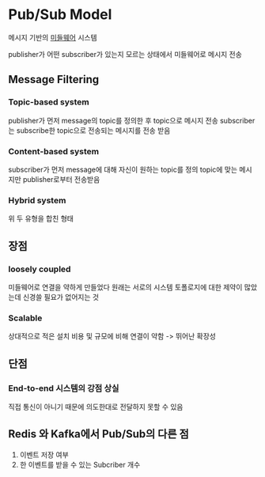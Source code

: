 # Pub/Sub Model

메시지 기반의 [미들웨어](Middleware) 시스템

publisher가 어떤 subscriber가 있는지 모르는 상태에서 미들웨어로 메시지 전송

## Message Filtering

### Topic-based system
publisher가 먼저 message의 topic를 정의한 후 topic으로 메시지 전송
subscriber는 subscribe한 topic으로 전송되는 메시지를 전송 받음

### Content-based system
subscriber가 먼저 message에 대해 자신이 원하는 topic를 정의
topic에 맞는 메시지만 publisher로부터 전송받음

### Hybrid system
위 두 유형을 합친 형태

## 장점

### loosely coupled
미들웨어로 연결을 약하게 만들었다
원래는 서로의 시스템 토폴로지에 대한 제약이 많았는데 신경쓸 필요가 없어지는 것

### Scalable
상대적으로 적은 설치 비용 및 규모에 비해 연결이 약함 -> 뛰어난 확장성

## 단점

### End-to-end 시스템의 강점 상실
직접 통신이 아니기 때문에 의도한대로 전달하지 못할 수 있음

## Redis 와 Kafka에서 Pub/Sub의 다른 점
1. 이벤트 저장 여부
2. 한 이벤트를 받을 수 있는 Subcriber 개수
